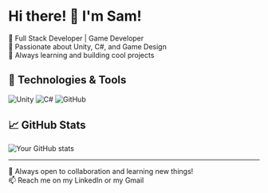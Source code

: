 # Hi there! 👋 I'm Sam!

🔹 Full Stack Developer | Game Developer  
🔹 Passionate about Unity, C#, and Game Design  
🔹 Always learning and building cool projects  

## 🔧 Technologies & Tools
![Unity](https://img.shields.io/badge/Engine-Unity-blue?logo=unity)
![C#](https://img.shields.io/badge/Language-C%23-blue?logo=csharp)
![GitHub](https://img.shields.io/badge/Version_Control-GitHub-black?logo=github)

## 📈 GitHub Stats
![Your GitHub stats](https://github-readme-stats.vercel.app/api?username=yourusername&show_icons=true&theme=dark)

---
🚀 Always open to collaboration and learning new things!  
📫 Reach me on my LinkedIn or my Gmail

